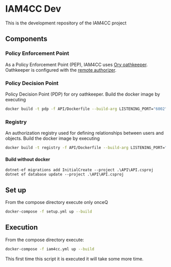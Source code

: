 # IAM4CC Dev

This is the development repository of the IAM4CC project

## Components

### Policy Enforcement Point 
As a Policy Enforcement Point (PEP), IAM4CC uses [Ory oathkeeper](https://www.ory.sh/docs/oathkeeper).
Oathkeeper is configured with the [remote authorizer](https://www.ory.sh/docs/oathkeeper/pipeline/authz#remote).

### Policy Decision Point
Policy Decision Point (PDP) for ory oathkeeper. Build the docker image by executing

```bash
docker build -t pdp -f API/Dockerfile --build-arg LISTENING_PORT="6002" .
```

### Registry
An authorization registry used for defining relationships between users and objects.
Build the docker image by executing

```bash
docker build -t registry -f API/Dockerfile --build-arg LISTENING_PORT="6004" .
```

#### Build without docker

```
dotnet-ef migrations add InitialCreate --project .\API\API.csproj
dotnet ef database update --project .\API\API.csproj
```
## Set up
From the compose directory execute only onceQ

```bash
docker-compose -f setup.yml up --build
```

## Execution
From the compose directory execute:

```bash
docker-compose -f iam4cc.yml up --build
```

This first time this script it is executed it will take some more time.

